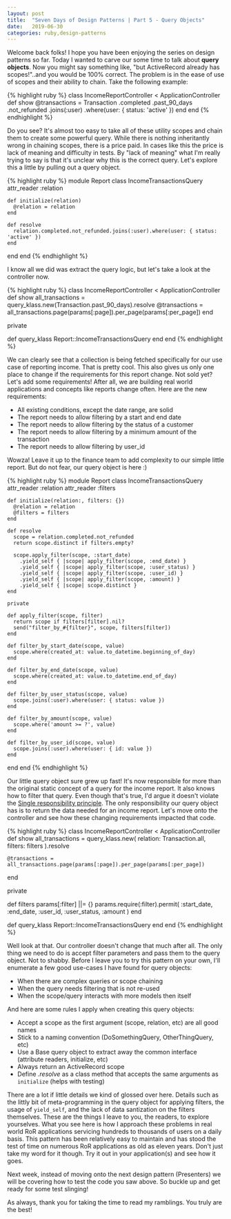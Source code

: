 ```yaml
---
layout: post
title:  "Seven Days of Design Patterns | Part 5 - Query Objects"
date:   2019-06-30
categories: ruby,design-patterns
---
```


Welcome back folks! I hope you have been enjoying the series on design patterns so far. Today I wanted to carve our some time to talk about **query objects**. Now you might say something like, "but ActiveRecord already has scopes!"..and you would be 100% correct. The problem is in the ease of use of scopes and their ability to chain. Take the following example:

{% highlight ruby %}
class IncomeReportController < ApplicationController
  def show
    @transactions = Transaction
                      .completed
                      .past_90_days
                      .not_refunded
                      .joins(:user)
                      .where(user: { status: 'active' })
  end
end
{% endhighlight %}

Do you see? It's almost too easy to take all of these utility scopes and chain them to create some powerful query. While there is nothing inheritantly wrong in chaining scopes, there is a price paid. In cases like this the price is lack of meaning and difficulty in tests. By "lack of meaning" what I'm really trying to say is that it's unclear why this is the correct query. Let's explore this a little by pulling out a query object.

{% highlight ruby %}
module Report
  class IncomeTransactionsQuery
    attr_reader :relation

    def initialize(relation)
      @relation = relation
    end

    def resolve
      relation.completed.not_refunded.joins(:user).where(user: { status: 'active' })
    end
  end
end
{% endhighlight %}

I know all we did was extract the query logic, but let's take a look at the controller now.

{% highlight ruby %}
class IncomeReportController < ApplicationController
  def show
    all_transactions = query_klass.new(Transaction.past_90_days).resolve
    @transactions = all_transactions.page(params[:page]).per_page(params[:per_page])
  end

  private

  def query_klass
    Report::IncomeTransactionsQuery
  end
end
{% endhighlight %}

We can clearly see that a collection is being fetched specifically for our use case of reporting income. That is pretty cool. This also gives us only one place to change if the requirements for this report change. Not sold yet? Let's add some requirements! After all, we are building real world applications and concepts like reports change often. Here are the new requirements:

* All existing conditions, except the date range, are solid
* The report needs to allow filtering by a start and end date
* The report needs to allow filtering by the status of a customer
* The report needs to allow filtering by a minimum amount of the transaction
* The report needs to allow filtering by user_id

Wowza! Leave it up to the finance team to add complexity to our simple little report. But do not fear, our query object is here :)

{% highlight ruby %}
module Report
  class IncomeTransactionsQuery
    attr_reader :relation
    attr_reader :filters

    def initialize(relation:, filters: {})
      @relation = relation
      @filters = filters
    end

    def resolve
      scope = relation.completed.not_refunded
      return scope.distinct if filters.empty?

      scope.apply_filter(scope, :start_date)
        .yield_self { |scope| apply_filter(scope, :end_date) }
        .yield_self { |scope| apply_filter(scope, :user_status) }
        .yield_self { |scope| apply_filter(scope, :user_id) }
        .yield_self { |scope| apply_filter(scope, :amount) }
        .yield_self { |scope| scope.distinct }
    end

    private

    def apply_filter(scope, filter)
      return scope if filters[filter].nil?
      send("filter_by_#{filter}", scope, filters[filter])
    end

    def filter_by_start_date(scope, value)
      scope.where(created_at: value.to_datetime.beginning_of_day)
    end

    def filter_by_end_date(scope, value)
      scope.where(created_at: value.to_datetime.end_of_day)
    end

    def filter_by_user_status(scope, value)
      scope.joins(:user).where(user: { status: value })
    end

    def filter_by_amount(scope, value)
      scope.where('amount >= ?', value)
    end

    def filter_by_user_id(scope, value)
      scope.joins(:user).where(user: { id: value })
    end
  end
end
{% endhighlight %}

Our little query object sure grew up fast! It's now responsible for more than the original static concept of a query for the income report. It also knows how to filter that query. Even though that's true, I'd argue it doesn't violate the [Single responsibility principle](https://en.wikipedia.org/wiki/Single_responsibility_principle). The only responsibility our query object has is to return the data needed for an income report. Let's move onto the controller and see how these changing requirements impacted that code.

{% highlight ruby %}
class IncomeReportController < ApplicationController
  def show
    all_transactions = query_klass.new(
      relation: Transaction.all,
      filters: filters
    ).resolve

    @transactions = all_transactions.page(params[:page]).per_page(params[:per_page])
  end

  private

  def filters
    params[:filter] ||= {}
    params.require(:filter).permit(
      :start_date,
      :end_date,
      :user_id,
      :user_status,
      :amount
    )
  end

  def query_klass
    Report::IncomeTransactionsQuery
  end
end
{% endhighlight %}

Well look at that. Our controller doesn't change that much after all. The only thing we need to do is accept filter parameters and pass them to the query object. Not to shabby. Before I leave you to try this pattern on your own, I'll enumerate a few good use-cases I have found for query objects:

* When there are complex queries or scope chaining
* When the query needs filtering that is not re-used
* When the scope/query interacts with more models then itself

And here are some rules I apply when creating this query objects:

* Accept a scope as the first argument (scope, relation, etc) are all good names
* Stick to a naming convention (DoSomethingQuery, OtherThingQuery, etc)
* Use a Base query object to extract away the common interface (attribute readers, initialize, etc)
* Always return an ActiveRecord scope
* Define *.resolve* as a class method that accepts the same arguments as `initialize` (helps with testing)

There are a lot if little details we kind of glossed over here. Details such as the littly bit of meta-programming in the query object for applying filters, the usage of `yield_self`, and the lack of data santization on the filters themselves. These are the things I leave to you, the readers, to explore yourselves. What you see here is how I approach these problems in real world RoR applications servicing hundreds to thousands of users on a daily basis. This pattern has been relatively easy to maintain and has stood the test of time on numerous RoR applications as old as eleven years. Don't just take my word for it though. Try it out in your application(s) and see how it goes.

Next week, instead of moving onto the next design pattern (Presenters) we will be covering how to test the code you saw above. So buckle up and get ready for some test slinging!

As always, thank you for taking the time to read my ramblings. You truly are the best!
